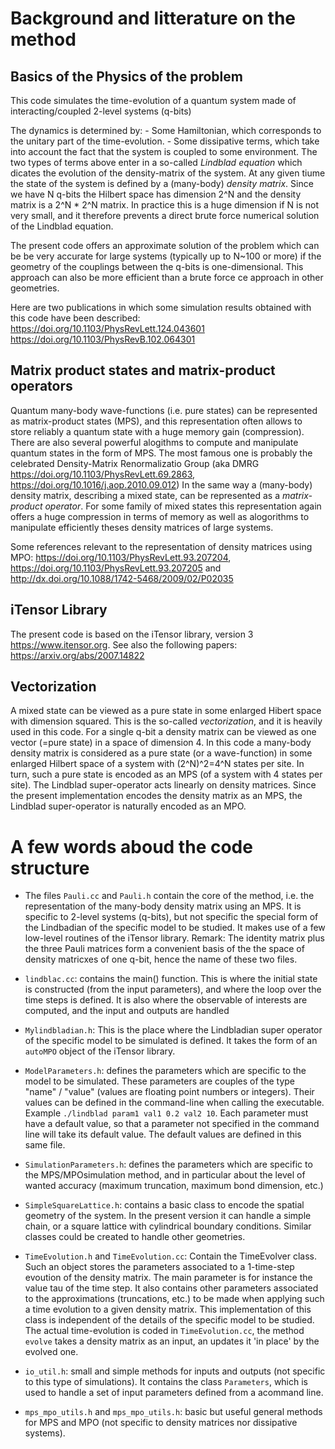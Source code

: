 
# Background and litterature on the method

## Basics of the Physics of the problem

This code simulates the time-evolution of a quantum system made of interacting/coupled  2-level systems (q-bits)

The dynamics is determined by:
    - Some Hamiltonian, which corresponds to the unitary part of the time-evolution.
    - Some dissipative terms, which take into account the fact that the system is coupled to some environment.
The two types of terms above enter in a so-called *Lindblad equation* which dicates the evolution of the density-matrix of the system.
At any given tiume the state of the system is defined by a (many-body) *density matrix*. Since we have N q-bits the Hilbert space has dimension 2^N and the density matrix is a 2^N * 2^N matrix. In practice this is a huge dimension if N is not very small, and it therefore prevents a direct brute force numerical solution of the Lindblad equation.

The present code offers an approximate solution of the problem which can be  be very accurate for large systems (typically up to N~100 or more) if the geometry of the couplings between the q-bits is one-dimensional. This approach can also be more efficient than a brute force ce approach in other geometries.

Here are two publications in which some simulation results obtained with this code have been described:
https://doi.org/10.1103/PhysRevLett.124.043601
https://doi.org/10.1103/PhysRevB.102.064301

## Matrix product states and matrix-product operators

Quantum many-body wave-functions (i.e. pure states) can be represented as matrix-product states (MPS), and this representation often allows to store reliably a quantum state with a huge memory gain (compression). There are also several powerful alogithms to compute and manipulate quantum states in the form of MPS. The most famous one is probably the celebrated Density-Matrix Renormalizatio Group (aka DMRG https://doi.org/10.1103/PhysRevLett.69.2863, https://doi.org/10.1016/j.aop.2010.09.012) In the same way a (many-body) density matrix, describing a mixed state, can be represented as a *matrix-product operator*. For some family of mixed states this representation again offers a huge compression in terms of memory as well as alogorithms to manipulate efficiently theses density matrices of large systems.

Some references relevant to the representation of density matrices using MPO: https://doi.org/10.1103/PhysRevLett.93.207204, https://doi.org/10.1103/PhysRevLett.93.207205 and http://dx.doi.org/10.1088/1742-5468/2009/02/P02035


## iTensor Library

The present code is based on the iTensor library, version 3 https://www.itensor.org.
See also the following papers: https://arxiv.org/abs/2007.14822

## Vectorization

A mixed state can be viewed as a pure state in some enlarged Hibert space with dimension squared. This is the so-called *vectorization*, and it is heavily used in this code. For a single q-bit a density matrix can  be viewed as one vector (=pure state) in a space of dimension 4.  In this code a many-body density matrix is considered as a pure state (or a wave-function) in some enlarged Hilbert space of a system with (2^N)^2=4^N states per site.  In turn, such a pure state is encoded as an MPS (of a system with 4 states per site).  The Lindblad super-operator acts linearly on density matrices. Since the present implementation
encodes the density matrix as an MPS, the Lindblad super-operator is naturally encoded as an MPO.

# A few words aboud the code structure

* The files `Pauli.cc` and `Pauli.h` contain the core of the method, i.e. the representation of the many-body density matrix using an MPS. It is specific to 2-level systems (q-bits), but not specific the special form of the Lindbadian of the specific model to be studied. It makes use of a few low-level routines of the iTensor library. Remark: The identity matrix plus the three Pauli matrices form a convenient basis of the the space of density matricxes of one q-bit, hence the name of these two files. 

* `lindblac.cc`: contains the main() function. This is where the initial state is constructed (from the input parameters), and where the loop over the time steps is defined. It is also where the observable of interests are computed, and the input and outputs are handled 

* `Mylindbladian.h`: This is the place where the Lindbladian super operator of the specific model to be simulated is defined. It takes the form of an `autoMPO` object of the iTensor library.

* `ModelParameters.h`: defines the parameters which are specific to the model to be simulated. These parameters are couples of the type "name" / "value" (values are floating point numbers or integers). Their values can be defined in the command-line when calling the executable. Example `./lindblad param1 val1 0.2 val2 10`. Each parameter must have a default value, so that a parameter not specified in the command line will take its default value. The default values are defined in this same file.

* `SimulationParameters.h`: defines the parameters which are specific to the MPS/MPOsimulation method, and in particular about the level of wanted accuracy (maximum truncation, maximum bond dimension, etc.)

* `SimpleSquareLattice.h`: contains a basic class to encode the spatial geometry of the system. In the present version it can handle a simple chain, or a square lattice with cylindrical boundary conditions. Similar classes could be created to handle other geometries.

* `TimeEvolution.h` and `TimeEvolution.cc`: Contain the TimeEvolver class. Such an object stores the parameters associated to a 1-time-step evoution of the density matrix. The main parameter is for instance the value tau of the time step. It also contains other parameters associated to the approximations (truncations, etc.) to be made when applying such a time evolution to a given density matrix. This implementation of this class is independent of the details of the specific model to be studied. The actual time-evolution is coded in `TimeEvolution.cc`, the method `evolve` takes a density matrix as an input, an updates it 'in place' by the evolved one.

* `io_util.h`: small and  simple methods for inputs and outputs (not specific to this type of simulations). It contains the class `Parameters`, which is used to handle a set of input parameters defined from a acommand line.

* `mps_mpo_utils.h` and `mps_mpo_utils.h`: basic but useful general methods for MPS and MPO (not specific to density matrices nor dissipative systems).
